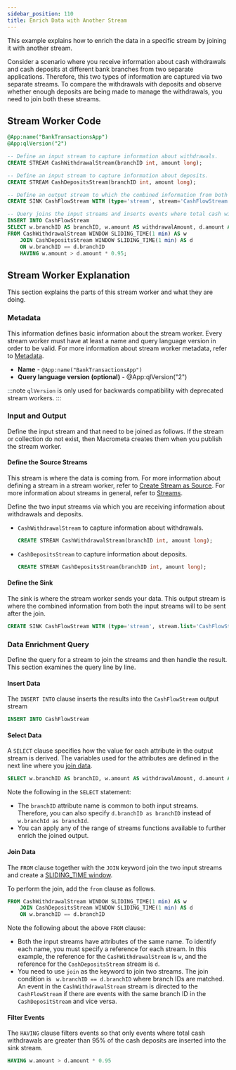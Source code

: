 ```yaml
---
sidebar_position: 110
title: Enrich Data with Another Stream
---
```


This example explains how to enrich the data in a specific stream by joining it with another stream.

Consider a scenario where you receive information about cash withdrawals and cash deposits at different bank branches from two separate applications. Therefore, this two types of information are captured via two separate streams. To compare the withdrawals with deposits and observe whether enough deposits are being made to manage the withdrawals, you need to join both these streams.

## Stream Worker Code

```sql
@App:name("BankTransactionsApp")
@App:qlVersion("2")

-- Define an input stream to capture information about withdrawals.
CREATE STREAM CashWithdrawalStream(branchID int, amount long);

-- Define an input stream to capture information about deposits.
CREATE STREAM CashDepositsStream(branchID int, amount long);

-- Define an output stream to which the combined information from both the input streams can to be directed after the join.
CREATE SINK CashFlowStream WITH (type='stream', stream='CashFlowStream') (branchID int, withdrawalAmount long, depositAmount long);

-- Query joins the input streams and inserts events where total cash withdrawals are greater than 95% of the cash deposits into the sink stream
INSERT INTO CashFlowStream
SELECT w.branchID AS branchID, w.amount AS withdrawalAmount, d.amount AS depositAmount
FROM CashWithdrawalStream WINDOW SLIDING_TIME(1 min) AS w 
    JOIN CashDepositsStream WINDOW SLIDING_TIME(1 min) AS d 
    ON w.branchID == d.branchID
    HAVING w.amount > d.amount * 0.95;
```

## Stream Worker Explanation

This section explains the parts of this stream worker and what they are doing.

### Metadata

This information defines basic information about the stream worker. Every stream worker must have at least a name and query language version in order to be valid. For more information about stream worker metadata, refer to [Metadata](../../metadata).

- **Name** - `@App:name("BankTransactionsApp")`
- **Query language version (optional)** - @App:qlVersion("2")

:::note
`qlVersion` is only used for backwards compatibility with deprecated stream workers.
:::

### Input and Output

Define the input stream and  that need to be joined as follows. If the stream or collection do not exist, then Macrometa creates them when you publish the stream worker.

#### Define the Source Streams

This stream is where the data is coming from. For more information about defining a stream in a stream worker, refer to [Create Stream as Source](../../source/stream-source.md). For more information about streams in general, refer to [Streams](../../../streams/index.md).

Define the two input streams via which you are receiving information about withdrawals and deposits.

- `CashWithdrawalStream` to capture information about withdrawals.

    ```sql
    CREATE STREAM CashWithdrawalStream(branchID int, amount long);
    ```

- `CashDepositsStream` to capture information about deposits.

    ```sql
    CREATE STREAM CashDepositsStream(branchID int, amount long);
    ```

#### Define the Sink

The sink is where the stream worker sends your data. This output stream is where the combined information from both the input streams will to be sent after the join.

```sql
CREATE SINK CashFlowStream WITH (type='stream', stream.list='CashFlowStream') (branchID int, withdrawalAmount long, depositAmount long);
```

### Data Enrichment Query

Define the query for a stream to join the streams and then handle the result. This section examines the query line by line.

#### Insert Data

The `INSERT INTO` clause inserts the results into the `CashFlowStream` output stream

```sql
INSERT INTO CashFlowStream
```

#### Select Data

A `SELECT` clause specifies how the value for each attribute in the output stream is derived. The variables used for the attributes are defined in the next line where you [join data](#join-data).

```sql
SELECT w.branchID AS branchID, w.amount AS withdrawalAmount, d.amount AS depositAmount
```

Note the following in the `SELECT` statement:

- The `branchID` attribute name is common to both input streams. Therefore, you can also specify `d.branchID as branchID` instead of `w.branchId as branchId`.
- You can apply any of the range of streams functions available to further enrich the joined output.

#### Join Data

The `FROM` clause together with the `JOIN` keyword join the two input streams and create a [SLIDING_TIME window](../../windows/window-types/sliding-time.md).

To perform the join, add the `from` clause as follows.

```sql
FROM CashWithdrawalStream WINDOW SLIDING_TIME(1 min) AS w 
    JOIN CashDepositsStream WINDOW SLIDING_TIME(1 min) AS d 
    ON w.branchID == d.branchID
```

Note the following about the above `FROM` clause:

- Both the input streams have attributes of the same name. To identify each name, you must specify a reference for each stream. In this example, the reference for the `CashWithdrawalStream` is `w`, and the reference for the `CashDepositsStream` stream is `d`.
- You need to use `join` as the keyword to join two streams. The join condition is ` w.branchID == d.branchID` where branch IDs are matched. An event in the `CashWithdrawalStream` stream is directed to the `CashFlowStream` if there are events with the same branch ID in the `CashDepositStream` and vice versa.

#### Filter Events

The `HAVING` clause filters events so that only events where total cash withdrawals are greater than 95% of the cash deposits are inserted into the sink stream.

```sql
HAVING w.amount > d.amount * 0.95 
```
